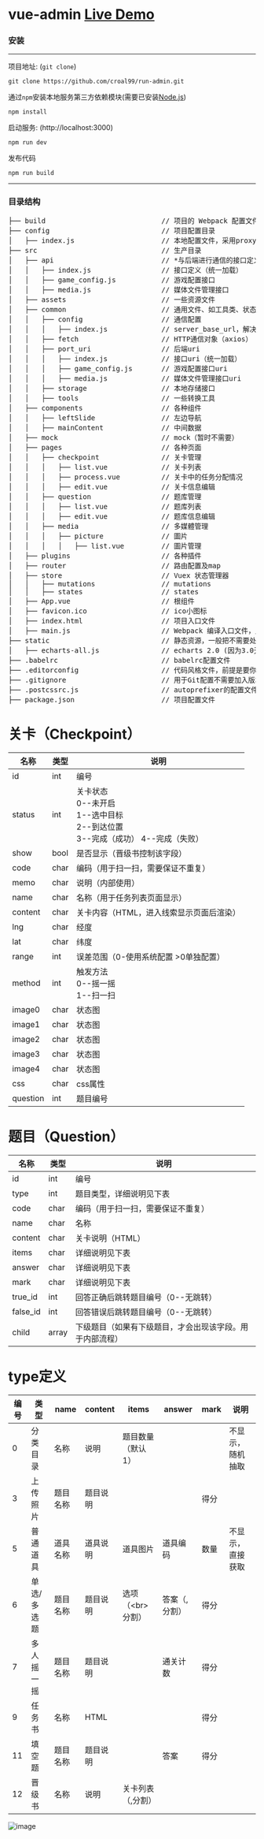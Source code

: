 # vue-admin [Live Demo](http://vueadmin.hinplay.com/)

### 安装

***
项目地址: (`git clone`)
```shell
git clone https://github.com/croal99/run-admin.git
```
通过`npm`安装本地服务第三方依赖模块(需要已安装[Node.js](https://nodejs.org/))

```
npm install
```
启动服务: (http://localhost:3000)

```
npm run dev
```
发布代码

```
npm run build
```
***
### 目录结构
<pre>
├── build                            // 项目的 Webpack 配置文件
├── config                           // 项目配置目录
│   ├── index.js                     // 本地配置文件，采用proxyTable解决跨域
├── src                              // 生产目录
│   ├── api                          // *与后端进行通信的接口定义
│   │   ├── index.js                 // 接口定义（统一加载）
│   │   ├── game_config.js           // 游戏配置接口
│   │   ├── media.js                 // 媒体文件管理接口
│   ├── assets                       // 一些资源文件
│   ├── common                       // 通用文件、如工具类、状态码
│   │   ├── config                   // 通信配置
│   │   │   ├── index.js             // server_base_url，解决跨域的统一配置
│   │   ├── fetch                    // HTTP通信对象（axios）
│   │   ├── port_uri                 // 后端uri
│   │   │   ├── index.js             // 接口uri（统一加载）
│   │   │   ├── game_config.js       // 游戏配置接口uri
│   │   │   ├── media.js             // 媒体文件管理接口uri
│   │   ├── storage                  // 本地存储接口
│   │   ├── tools                    // 一些转换工具
│   ├── components                   // 各种组件
│   │   ├── leftSlide                // 左边导航
│   │   ├── mainContent              // 中间数据
│   ├── mock                         // mock（暂时不需要）
│   ├── pages                        // 各种页面
│   │   ├── checkpoint               // 关卡管理
│   │   │   ├── list.vue             // 关卡列表
│   │   │   ├── process.vue          // 关卡中的任务分配情况
│   │   │   ├── edit.vue             // 关卡信息编辑
│   │   ├── question                 // 题库管理
│   │   │   ├── list.vue             // 题库列表
│   │   │   ├── edit.vue             // 题库信息编辑
│   │   ├── media                    // 多媒體管理
│   │   │   ├── picture              // 圖片
│   │   │   │   ├── list.vue         // 圖片管理
│   ├── plugins                      // 各种插件
│   ├── router                       // 路由配置及map
│   ├── store                        // Vuex 状态管理器
│   │   ├── mutations                // mutations
│   │   ├── states                   // states
│   ├── App.vue                      // 根组件
│   ├── favicon.ico                  // ico小图标
│   ├── index.html                   // 项目入口文件
│   ├── main.js                      // Webpack 编译入口文件，入口js
├── static                           // 静态资源，一般把不需要处理的文件可以放这里
│   ├── echarts-all.js               // echarts 2.0 (因为3.0无法显示多层Tree)
├── .babelrc                         // babelrc配置文件
├── .editorconfig                    // 代码风格文件，前提是要你的编辑器支持
├── .gitignore                       // 用于Git配置不需要加入版本管理的文件
├── .postcssrc.js                    // autoprefixer的配置文件
├── package.json                     // 项目配置文件
</pre>

# 关卡（Checkpoint）
|名称| 类型 | 说明
|---|---|---|
|id|int|编号|
|status|int|关卡状态 <br> 0--未开启 <br> 1--选中目标 <br> 2--到达位置 <br> 3--完成（成功） 4--完成（失败）|
|show|bool|是否显示（晋级书控制该字段）|
|code|char|编码（用于扫一扫，需要保证不重复）|
|memo|char|说明（内部使用）|
|name|char|名称（用于任务列表页面显示）|
|content|char|关卡内容（HTML，进入线索显示页面后渲染）|
|lng|char|经度|
|lat|char|纬度|
|range|int|误差范围（0-使用系统配置  >0单独配置）|
|method|int|触发方法 <br> 0--摇一摇 <br> 1--扫一扫|
|image0|char|状态图|
|image1|char|状态图|
|image2|char|状态图|
|image3|char|状态图|
|image4|char|状态图|
|css|char|css属性|
|question|int|题目编号|

# 题目（Question）
|名称| 类型 | 说明
|---|---|---|
|id|int|编号|
|type|int|题目类型，详细说明见下表|
|code|char|编码（用于扫一扫，需要保证不重复）|
|name|char|名称|
|content|char|关卡说明（HTML）|
|items|char|详细说明见下表|
|answer|char|详细说明见下表|
|mark|char|详细说明见下表|
|true_id|int|回答正确后跳转题目编号（0--无跳转）|
|false_id|int|回答错误后跳转题目编号（0--无跳转）|
|child|array|下级题目（如果有下级题目，才会出现该字段。用于内部流程）|

# type定义
|编号| 类型 | name| content| items|answer|mark|说明|
|---|---|---|---|---|---|---|---|
|0 | 分类目录 | 名称 | 说明|题目数量（默认1）|||不显示，随机抽取
|3 | 上传照片 | 题目名称 | 题目说明||| 得分|
|5 | 普通道具 | 道具名称 | 道具说明|道具图片|道具编码|数量|不显示，直接获取
|6 | 单选/多选题 | 题目名称 | 题目说明| 选项（&lt;br&gt;分割）| 答案（,分割） |得分
|7 | 多人摇一摇| 题目名称 | 题目说明| | 通关计数 |得分
|9 | 任务书| 名称 | HTML |||得分
|11 | 填空题 | 题目名称 | 题目说明|| 答案|得分
|12 | 晋级书 | 名称|说明|关卡列表（,分割）

![image](https://raw.githubusercontent.com/zzmhot/vue-admin/images/images_1.jpg)

